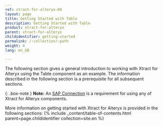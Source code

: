 ```yaml
---
ref: xtract-for-alteryx-04
layout: page
title: Getting Started with Table
description: Getting Started with Table
product: xtract-for-alteryx
parent: xtract-for-alteryx
childidentifier: getting-started
permalink: /:collection/:path
weight: 4
lang: en_GB

---
```

The following section gives a general introduction to working with Xtract for Alteryx using the Table component as an example.
The information described in the following section is a prerequisite for all subsequent sections.

{: .box-note }
**Note:** An [SAP Connection](./sap-connection) is a requirement for using any of Xtract for Alteryx components.

More information on getting started with Xtract for Alteryx is provided in the following sections:
{% include _content/table-of-contents.html parent=page.childidentifier collection=site.en %}



